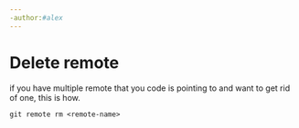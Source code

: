 ```yaml
---
-author:#alex
---
```

# Delete remote

if you have multiple remote that you code is pointing to and want to get rid of one, this is how. 


```
git remote rm <remote-name>
```